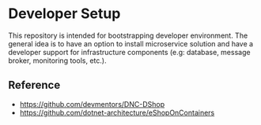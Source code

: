 # Developer Setup

This repository is intended for bootstrapping developer environment. The general idea is to have an option to install microservice solution and have a developer support for infrastructure components (e.g: database, message broker, monitoring tools, etc.).

## Reference

* <https://github.com/devmentors/DNC-DShop>
* <https://github.com/dotnet-architecture/eShopOnContainers>
